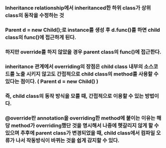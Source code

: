 ### Inheritance relationship에서 inheritanced한 하위 class가 상위 class의 동작을 수정하는 것
### 
### Parent d = new Child();로 instance를 생성 후 d.func()를 하면 child class의 func()에 접근하게 된다. 
### 하지만 override를 하지 않았을 경우 parent class의 func()에 접근한다.
### 
### inheritance 관계에서 overriding의 장점은 child class 내부의 소스코드를 노출 시키지 않고도 간접적으로 child class의 method를 사용할 수 있다는 점이다. ( Parent d = new Child() )
### 즉, child class의 동작 방식을 모를 때, 간접적으로 이용할 수 있는 방법이다.
### 
### @override란 annotation을 overriding한 method에 붙이는 이유는 해당 method가 overriding했단 것을 명시해서 나중에 헷갈리지 않게 할 수 있으며 추후에 parent class가 변경되었을 때, child class에서 컴파일 오류가 나서 작동방식이 바뀌는 것을 쉽게 감지할 수 있다.